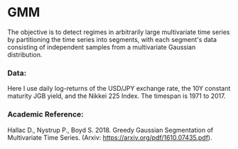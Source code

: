 # GMM

The objective is to detect regimes in arbitrarily large multivariate time series by partitioning the time series into segments, with each segment's data consisting of independent samples from a multivariate Gaussian distribution. 

### Data: ###
Here I use daily log-returns of the USD/JPY exchange rate, the 10Y constant maturity JGB yield, and the Nikkei 225 Index.
The timespan is 1971 to 2017.

### Academic Reference:

Hallac D., Nystrup P., Boyd S.
2018. Greedy Gaussian Segmentation of Multivariate Time Series. (Arxiv: https://arxiv.org/pdf/1610.07435.pdf).
